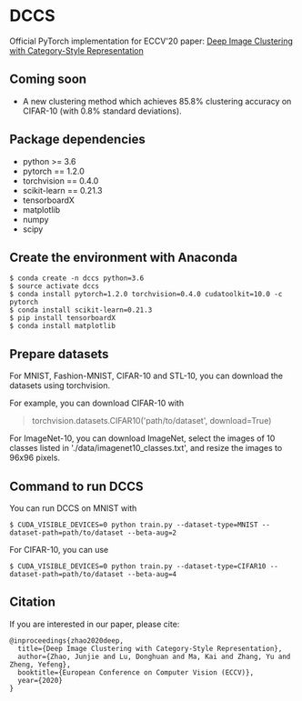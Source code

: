 # DCCS
Official PyTorch implementation for ECCV'20 paper: 
[Deep Image Clustering with Category-Style Representation](https://arxiv.org/pdf/2007.10004.pdf)

## Coming soon

- A new clustering method which achieves 85.8% clustering accuracy on CIFAR-10 (with 0.8% standard deviations).

## Package dependencies

- python >= 3.6
- pytorch == 1.2.0
- torchvision == 0.4.0
- scikit-learn == 0.21.3
- tensorboardX
- matplotlib
- numpy
- scipy

## Create the environment with Anaconda
```shell
$ conda create -n dccs python=3.6
$ source activate dccs
$ conda install pytorch=1.2.0 torchvision=0.4.0 cudatoolkit=10.0 -c pytorch
$ conda install scikit-learn=0.21.3
$ pip install tensorboardX
$ conda install matplotlib
```

## Prepare datasets

For MNIST, Fashion-MNIST, CIFAR-10 and STL-10, you can download the datasets using torchvision. 

For example, you can download CIFAR-10 with
> torchvision.datasets.CIFAR10('path/to/dataset', download=True)

For ImageNet-10, you can download ImageNet, select the images of 10 classes listed in './data/imagenet10_classes.txt', and resize the images to 96x96 pixels.

## Command to run DCCS

You can run DCCS on MNIST with

```shell
$ CUDA_VISIBLE_DEVICES=0 python train.py --dataset-type=MNIST --dataset-path=path/to/dataset --beta-aug=2 
```

For CIFAR-10, you can use 
```shell
$ CUDA_VISIBLE_DEVICES=0 python train.py --dataset-type=CIFAR10 --dataset-path=path/to/dataset --beta-aug=4 
```

## Citation

If you are interested in our paper, please cite:
```
@inproceedings{zhao2020deep,
  title={Deep Image Clustering with Category-Style Representation},
  author={Zhao, Junjie and Lu, Donghuan and Ma, Kai and Zhang, Yu and Zheng, Yefeng},
  booktitle={European Conference on Computer Vision (ECCV)},
  year={2020}
}
```